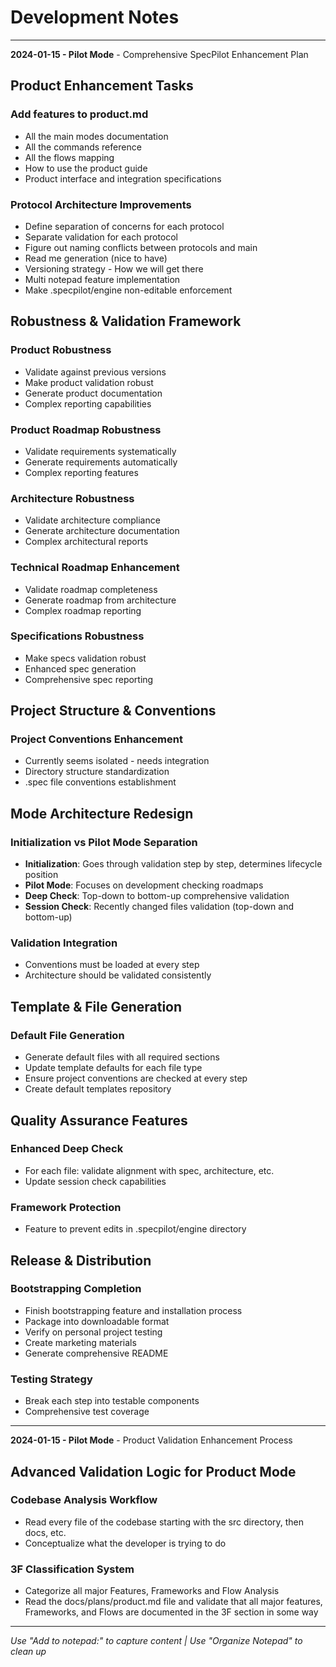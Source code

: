 # Development Notes

---

**2024-01-15 - Pilot Mode** - Comprehensive SpecPilot Enhancement Plan

## Product Enhancement Tasks

### Add features to product.md
- All the main modes documentation
- All the commands reference
- All the flows mapping
- How to use the product guide
- Product interface and integration specifications

### Protocol Architecture Improvements
- Define separation of concerns for each protocol
- Separate validation for each protocol
- Figure out naming conflicts between protocols and main
- Read me generation (nice to have)
- Versioning strategy - How we will get there
- Multi notepad feature implementation
- Make .specpilot/engine non-editable enforcement

## Robustness & Validation Framework

### Product Robustness
- Validate against previous versions
- Make product validation robust
- Generate product documentation
- Complex reporting capabilities

### Product Roadmap Robustness
- Validate requirements systematically
- Generate requirements automatically
- Complex reporting features

### Architecture Robustness
- Validate architecture compliance
- Generate architecture documentation
- Complex architectural reports

### Technical Roadmap Enhancement
- Validate roadmap completeness
- Generate roadmap from architecture
- Complex roadmap reporting

### Specifications Robustness
- Make specs validation robust
- Enhanced spec generation
- Comprehensive spec reporting

## Project Structure & Conventions

### Project Conventions Enhancement
- Currently seems isolated - needs integration
- Directory structure standardization
- .spec file conventions establishment

## Mode Architecture Redesign

### Initialization vs Pilot Mode Separation
- **Initialization**: Goes through validation step by step, determines lifecycle position
- **Pilot Mode**: Focuses on development checking roadmaps
- **Deep Check**: Top-down to bottom-up comprehensive validation
- **Session Check**: Recently changed files validation (top-down and bottom-up)

### Validation Integration
- Conventions must be loaded at every step
- Architecture should be validated consistently

## Template & File Generation

### Default File Generation
- Generate default files with all required sections
- Update template defaults for each file type
- Ensure project conventions are checked at every step
- Create default templates repository

## Quality Assurance Features

### Enhanced Deep Check
- For each file: validate alignment with spec, architecture, etc.
- Update session check capabilities

### Framework Protection
- Feature to prevent edits in .specpilot/engine directory

## Release & Distribution

### Bootstrapping Completion
- Finish bootstrapping feature and installation process
- Package into downloadable format
- Verify on personal project testing
- Create marketing materials
- Generate comprehensive README

### Testing Strategy
- Break each step into testable components
- Comprehensive test coverage

---

**2024-01-15 - Pilot Mode** - Product Validation Enhancement Process

## Advanced Validation Logic for Product Mode

### Codebase Analysis Workflow
- Read every file of the codebase starting with the src directory, then docs, etc.
- Conceptualize what the developer is trying to do

### 3F Classification System  
- Categorize all major Features, Frameworks and Flow Analysis
- Read the docs/plans/product.md file and validate that all major features, Frameworks, and Flows are documented in the 3F section in some way

---
_Use "Add to notepad:" to capture content | Use "Organize Notepad" to clean up_ 